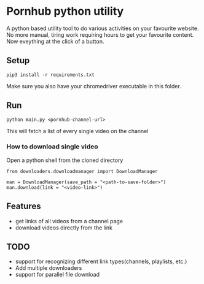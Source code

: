 # Pornhub python utility
A python based utility tool to do various activities on your favourite website. No more manual, tiring work requiring hours to get your favourite content. Now eveything at the click of a button.

## Setup
```
pip3 install -r requirements.txt
```

Make sure you also have your chromedriver executable in this folder.

## Run
```
python main.py <pornhub-channel-url>
```
This will fetch a list of every single video on the channel

### How to download single video
Open a python shell from the cloned directory
```
from downloaders.downloadmanager import DownloadManager

man = DownloadManager(save_path = "<path-to-save-folder>")
man.download(link = "<video-link>")
```

## Features
- get links of all videos from a channel page
- download videos directly from the link

## TODO
- support for recognizing different link types(channels, playlists, etc.)
- Add multiple downloaders
- support for parallel file download
